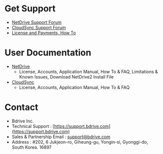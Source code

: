 # Get Support

- [NetDrive Support Forum](https://support.bdrive.com/c/netdrive3)
- [CloudSync Support Forum](https://support.bdrive.com/c/cloudsync)
- [License and Payments, How To](https://support.bdrive.com/c/subscriptions-payments)

# User Documentation

- [NetDrive](netdrive)
  - License, Accounts, Application Manual, How To & FAQ, Limitations & Known Issues, Download NetDrive2 Install File
- [CloudSync](cloudsync)
  - License, Accounts, Application Manual, How To & FAQ

# Contact

- Bdrive Inc.
- Technical Support : [https://support.bdrive.com](https://support.bdrive.com)
- Sales & Partnership Email : [support@bdrive.com](mailto://support@bdrive.com)
- Address : #202, 6 Jukjeon-ro, Giheung-gu, Yongin-si, Gyonggi-do, South Korea. 16897
